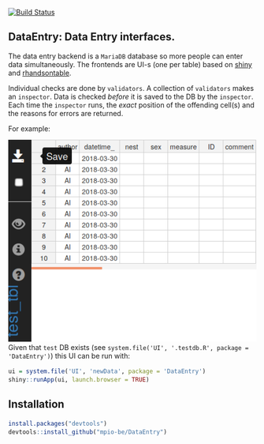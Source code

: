 [![Build Status](https://travis-ci.org/mpio-be/DataEntry.svg?branch=master)](https://travis-ci.org/mpio-be/DataEntry)

DataEntry: Data Entry interfaces.
------------


The data entry backend is a `MariaDB` database so more people can enter data simultaneously. 
The frontends are UI-s (one per table) based on [shiny](https://cran.r-project.org/package=shiny) and [rhandsontable](https://cran.r-project.org/package=rhandsontable).

Individual checks are done by `validators`.
A collection of  `validators` makes an `inspector`.  Data is checked *before* it is saved to the DB by the  `inspector`. 
Each time the `inspector` runs, the *exact* position of the offending cell(s) and the reasons for errors are returned. 

For example: 

![](README-1.png)   
Given that `test` DB exists (see `system.file('UI', '.testdb.R', package = 'DataEntry')`)
this UI can be run with: 

``` R
ui = system.file('UI', 'newData', package = 'DataEntry')
shiny::runApp(ui, launch.browser = TRUE)
```


Installation
------------
``` R
install.packages("devtools")
devtools::install_github("mpio-be/DataEntry")
```

